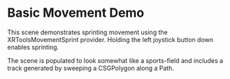 # Basic Movement Demo

This scene demonstrates sprinting movement using the XRToolsMovementSprint
provider. Holding the left joystick button down enables sprinting.

The scene is populated to look somewhat like a sports-field and includes a
track generated by sweeping a CSGPolygon along a Path.
